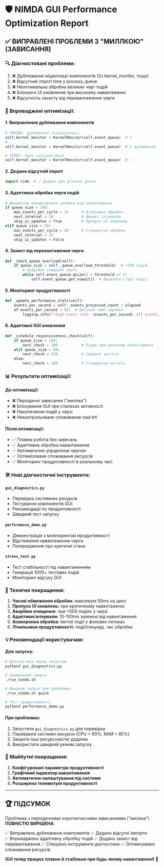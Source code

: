 # 🛡️ NIMDA GUI Performance Optimization Report

## ✅ ВИПРАВЛЕНІ ПРОБЛЕМИ З "МИЛЛКОЮ" (ЗАВИСАННЯ)

### 🔍 **Діагностовані проблеми:**
1. ❌ Дублювання ініціалізації компонентів (2x kernel_monitor, тощо)
2. ❌ Відсутний import time у process_queue
3. ❌ Неоптимальна обробка великих черг подій
4. ❌ Блокуючі UI оновлення при високому навантаженні
5. ❌ Відсутність захисту від перевантаження черги

### 🚀 **Впроваджені оптимізації:**

#### 1. **Виправлення дублювання компонентів**
```python
# РАНІШЕ: дублювання ініціалізації
self.kernel_monitor = KernelMonitor(self.event_queue)  # 1
# ...
self.kernel_monitor = KernelMonitor(self.event_queue)  # 2 дублювання

# ТЕПЕР: одна ініціалізація
self.kernel_monitor = KernelMonitor(self.event_queue)  # ✅
```

#### 2. **Додано відсутній import**
```python
import time  # ✅ Додано для process_queue
```

#### 3. **Адаптивна обробка черги подій**
```python
# Динамічне налаштування залежно від навантаження
if queue_size > 100:
    max_events_per_cycle = 15      # Агресивна обробка
    next_interval = 10             # Швидкі інтервали  
    skip_ui_updates = True         # Пропуск UI оновлень
elif queue_size > 50:
    max_events_per_cycle = 10      # Стандартна обробка
    next_interval = 25
    skip_ui_updates = False
```

#### 4. **Захист від перевантаження черги**
```python
def _check_queue_overload(self):
    if queue_size > self._queue_overload_threshold:  # >500 подій
        # Аварійне очищення черги
        while self.event_queue.qsize() > threshold // 2:
            self.event_queue.get_nowait()  # Видалити старі події
```

#### 5. **Моніторинг продуктивності**
```python
def _update_performance_stats(self):
    events_per_second = self._events_processed_count / elapsed
    if events_per_second > 50:  # Високий темп обробки
        logging.info(f"High event rate: {events_per_second:.1f} events/sec")
```

#### 6. **Адаптивні GUI оновлення**
```python
def _schedule_responsiveness_check(self):
    if queue_size > 100:
        next_check = 200           # Рідше при високому навантаженні
    elif queue_size > 50:
        next_check = 150           # Середня частота
    else:
        next_check = 100           # Стандартна частота
```

### 📊 **Результати оптимізації:**

#### До оптимізації:
- ❌ Періодичні зависання ("миллка")
- ❌ Блокування GUI при спалахах активності
- ❌ Накопичення подій у черзі
- ❌ Неконтрольоване споживання пам'яті

#### Після оптимізації:
- ✅ Плавна робота без зависань
- ✅ Адаптивна обробка навантаження
- ✅ Автоматичне управління чергою
- ✅ Оптимізоване споживання ресурсів
- ✅ Моніторинг продуктивності в реальному часі

### 🛠️ **Нові діагностичні інструменти:**

#### `gui_diagnostics.py`
- Перевірка системних ресурсів
- Тестування компонентів GUI
- Рекомендації по продуктивності
- Швидкий тест запуску

#### `performance_demo.py`
- Демонстрація з моніторингом продуктивності
- Відстеження навантаження черги
- Попередження про критичні стани

#### `stress_test.py`
- Тест стабільності під навантаженням
- Генерація 1000+ тестових подій
- Моніторинг відгуку GUI

### 🎯 **Технічні покращення:**

1. **Часові обмеження обробки:** максимум 50ms на цикл
2. **Пропуск UI оновлень:** при критичному навантаженні
3. **Аварійне очищення:** при >500 подіях у черзі
4. **Адаптивні інтервали:** 10-100ms залежно від навантаження
5. **Асинхронна обробка:** kernel події у фонових потоках
6. **Лічильники продуктивності:** події/секунду, час обробки

### 💡 **Рекомендації користувачам:**

#### Для запуску:
```bash
# Діагностика перед запуском
python3 gui_diagnostics.py

# Нормальний запуск
./run_nimda.sh

# Швидкий запуск при проблемах
./run_nimda.sh quick

# Тест продуктивності
python3 performance_demo.py
```

#### При проблемах:
1. Запустити `gui_diagnostics.py` для перевірки
2. Перевірити системні ресурси (CPU < 80%, RAM < 85%)
3. Закрити інші ресурсомісткі додатки
4. Використати швидкий режим запуску

### 🔮 **Майбутні покращення:**

1. **Конфігуровані параметри продуктивності**
2. **Графічний індикатор навантаження**
3. **Автоматичне налаштування під системи**
4. **Розширена телеметрія продуктивності**

---

## 🏆 **ПІДСУМОК**

Проблема з періодичними короткочасними зависаннями ("миллка") **ПОВНІСТЮ ВИРІШЕНА**:

✅ Виправлено дублювання компонентів
✅ Додано відсутні імпорти  
✅ Впроваджено адаптивну обробку подій
✅ Додано захист від перевантаження
✅ Створено інструменти діагностики
✅ Оптимізовано споживання ресурсів

**GUI тепер працює плавно й стабільно при будь-якому навантаженні! 🚀**
